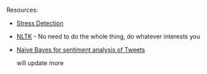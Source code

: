 Resources:
- [Stress Detection](https://thecleverprogrammer.com/2021/12/20/stress-detection-with-machine-learning/)
- [NLTK](https://github.com/hb20007/hands-on-nltk-tutorial) - No need to do the whole thing, do whatever interests you
- [Naive Bayes for sentiment analysis of Tweets](https://github.com/amanjeetsahu/Natural-Language-Processing-Specialization/blob/master/Natural%20Language%20Processing%20with%20Classification%20and%20Vector%20Spaces/Week%202/C1_W2_Assignment_Solution.ipynb)

  will update more
  
